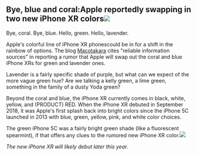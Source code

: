 ## Bye, blue and coral:Apple reportedly swapping in two new iPhone XR colors![](https://mondrian.mashable.com/uploads%2Fcard%2Fimage%2F984632%2Fd421c28c-afa8-4a03-b983-53b69e70f5f1.jpg%2F950x534__filters%3Aquality%2890%29.jpg?signature=jsMDCTWe4RbNq3HFTgKJiqAV3ao=&source=https%3A%2F%2Fblueprint-api-production.s3.amazonaws.com)

Bye, coral. Bye, blue. Hello, green. Hello, lavender.

Apple's colorful line of iPhone XR phonescould be in for a shift in the rainbow of options. The blog [Macotakara](http://www.macotakara.jp/blog/rumor/entry-37460.html) cites "reliable information sources" in reporting a rumor that Apple will swap out the coral and blue iPhone XRs for green and lavender ones.

Lavender is a fairly specific shade of purple, but what can we expect of the more vague green hue? Are we talking a kelly green, a lime green, something in the family of a dusty Yoda green?

Beyond the coral and blue, the iPhone XR currently comes in black, white, yellow, and \(PRODUCT\) RED. When the iPhone XR debuted in September 2018, it was Apple's first splash back into bright colors since the iPhone 5C launched in 2013 with blue, green, yellow, pink, and white color choices.

The green iPhone 5C was a fairly bright green shade \(like a fluorescent spearmint\), if that offers any clues to the rumored new iPhone XR color.![](https://mondrian.mashable.com/uploads%2Fcard%2Fimage%2F984627%2F3250352d-a9fd-4561-b409-08ff5e778895.jpg%2Ffit-in__1200x9600.jpg?signature=8KFsPFtyNCPVW7pPpmRYJeMEAE8=&source=https%3A%2F%2Fblueprint-api-production.s3.amazonaws.com)

_The new iPhone XR will likely debut later this year._

